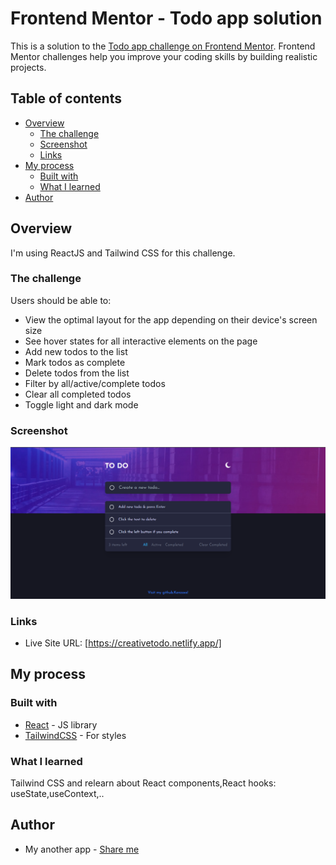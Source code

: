 # Frontend Mentor - Todo app solution

This is a solution to the [Todo app challenge on Frontend Mentor](https://www.frontendmentor.io/challenges/todo-app-Su1_KokOW). Frontend Mentor challenges help you improve your coding skills by building realistic projects.

## Table of contents

- [Overview](#overview)
  - [The challenge](#the-challenge)
  - [Screenshot](#screenshot)
  - [Links](#links)
- [My process](#my-process)
  - [Built with](#built-with)
  - [What I learned](#what-i-learned)
- [Author](#author)

## Overview
I'm using ReactJS and Tailwind CSS for this challenge.
### The challenge

Users should be able to:

- View the optimal layout for the app depending on their device's screen size
- See hover states for all interactive elements on the page
- Add new todos to the list
- Mark todos as complete
- Delete todos from the list
- Filter by all/active/complete todos
- Clear all completed todos
- Toggle light and dark mode

### Screenshot

![](https://github.com/kenzot25/creativetodo/blob/main/screen1.png)

### Links

- Live Site URL: [https://creativetodo.netlify.app/]

## My process

### Built with

- [React](https://reactjs.org/) - JS library
- [TailwindCSS](https://tailwindcss.com/) - For styles

### What I learned

Tailwind CSS and relearn about React components,React hooks: useState,useContext,..

## Author

- My another app - [Share me](https://imagepin.netlify.app/)
